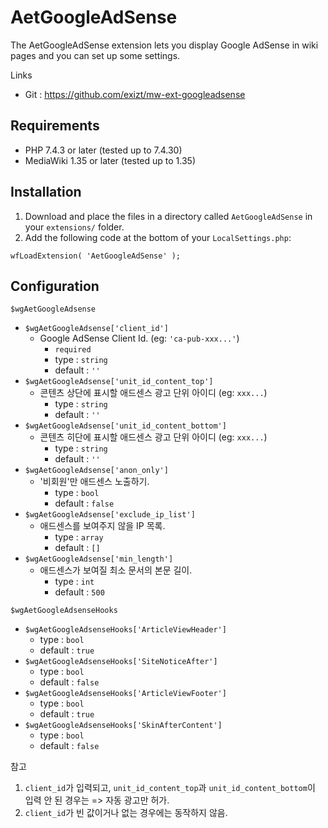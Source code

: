 # AetGoogleAdSense
The AetGoogleAdSense extension lets you display Google AdSense in wiki pages and you can set up some settings.

Links
* Git : https://github.com/exizt/mw-ext-googleadsense



## Requirements
* PHP 7.4.3 or later (tested up to 7.4.30)
* MediaWiki 1.35 or later (tested up to 1.35)


## Installation
1. Download and place the files in a directory called `AetGoogleAdSense` in your `extensions/` folder.
2. Add the following code at the bottom of your `LocalSettings.php`:
```
wfLoadExtension( 'AetGoogleAdSense' );
```


## Configuration
`$wgAetGoogleAdsense`
- `$wgAetGoogleAdsense['client_id']`
    - Google AdSense Client Id. (eg: `'ca-pub-xxx...'`)
        - `required`
        - type : `string`
        - default : `''`
- `$wgAetGoogleAdsense['unit_id_content_top']`
    - 콘텐츠 상단에 표시할 애드센스 광고 단위 아이디 (eg: `xxx...`)
        - type : `string`
        - default : `''`
- `$wgAetGoogleAdsense['unit_id_content_bottom']`
    - 콘텐츠 히단에 표시할 애드센스 광고 단위 아이디 (eg: `xxx...`)
        - type : `string`
        - default : `''`
- `$wgAetGoogleAdsense['anon_only']`
    - '비회원'만 애드센스 노출하기.
        - type : `bool`
        - default : `false`
- `$wgAetGoogleAdsense['exclude_ip_list']`
    - 애드센스를 보여주지 않을 IP 목록.
        - type : `array`
        - default : `[]`
- `$wgAetGoogleAdsense['min_length']`
    - 애드센스가 보여질 최소 문서의 본문 길이.
        - type : `int`
        - default : `500`


`$wgAetGoogleAdsenseHooks`
- `$wgAetGoogleAdsenseHooks['ArticleViewHeader']`
    - type : `bool`
    - default : `true`
- `$wgAetGoogleAdsenseHooks['SiteNoticeAfter']`
    - type : `bool`
    - default : `false`
- `$wgAetGoogleAdsenseHooks['ArticleViewFooter']`
    - type : `bool`
    - default : `true`
- `$wgAetGoogleAdsenseHooks['SkinAfterContent']`
    - type : `bool`
    - default : `false`



참고
1. `client_id`가 입력되고, `unit_id_content_top`과 `unit_id_content_bottom`이 입력 안 된 경우는 => 자동 광고만 허가.
2. `client_id`가 빈 값이거나 없는 경우에는 동작하지 않음.
